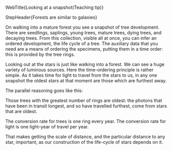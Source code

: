 WebTitle{Looking at a snapshot(Teaching tip)}

StepHeader{Forests are similar to galaxies}

On walking into a mature forest you see a snapshot of tree development. There are seedlings, saplings, young trees, mature trees, dying trees, and decaying trees. From this collection, visible all at once, you can infer an ordered development, the life cycle of a tree. The auxiliary data that you need are a means of ordering the specimens, putting them in a time order: this is provided by the tree rings.

Looking out at the stars is just like walking into a forest. We can see a huge variety of luminous sources. Here the time-ordering principle is rather simple. As it takes time for light to travel from the stars to us, in any one snapshot  the oldest stars at that moment are those which are furthest away.

The parallel reasoning goes like this:

Those trees with the greatest number of rings are oldest: the photons that have been in transit longest, and so have travelled furthest, come  from stars that are oldest.

The conversion rate for trees is one ring every year.
The conversion rate for light is one light-year of travel per year.

That makes getting the scale of distance, and the particular distance to any star, important, as our construction of the life-cycle of stars depends on it.

